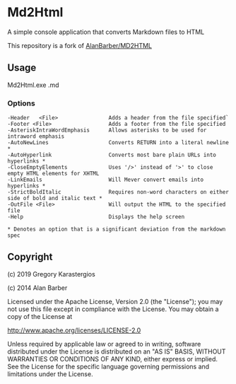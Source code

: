 Md2Html
=======

A simple console application that converts Markdown files to HTML

This repository is a fork of [AlanBarber/MD2HTML](https://github.com/AlanBarber/MD2HTML)

Usage
-----

Md2Html.exe <File>.md <Options>

### Options

    -Header   <File>				Adds a header from the file specified`
    -Footer <File>					Adds a footer from the file specified
    -AsteriskIntraWordEmphasis		Allows asterisks to be used for intraword emphasis
    -AutoNewLines					Converts RETURN into a literal newline *
    -AutoHyperlink					Converts most bare plain URLs into hyperlinks *
    -CloseEmptyElements				Uses '/>' instead of '>' to close empty HTML elements for XHTML
    -LinkEmails						Will Mever convert emails into hyperlinks *
    -StrictBoldItalic				Requires non-word characters on either side of bold and italic text *
    -OutFile <File>					Will output the HTML to the specified file
    -Help							Displays the help screen

    * Denotes an option that is a significant deviation from the markdown spec

Copyright
-----

(c) 2019 Gregory Karastergios

(c) 2014 Alan Barber

Licensed under the Apache License, Version 2.0 (the "License");
you may not use this file except in compliance with the License.
You may obtain a copy of the License at

http://www.apache.org/licenses/LICENSE-2.0

Unless required by applicable law or agreed to in writing, software
distributed under the License is distributed on an "AS IS" BASIS,
WITHOUT WARRANTIES OR CONDITIONS OF ANY KIND, either express or implied.
See the License for the specific language governing permissions and
limitations under the License.